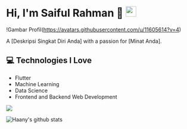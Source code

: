 # Hi, I'm Saiful Rahman 👋  <img src="https://media.giphy.com/media/hvRJCLFzcasrR4ia7z/giphy.gif" width="28px" height="28px">

!Gambar Profil(https://avatars.githubusercontent.com/u/11605614?v=4)

A [Deskripsi Singkat Diri Anda] with a passion for [Minat Anda].
<!--
**Contact:**
*   LinkedIn: [Tautan ke LinkedIn Anda
-->
## :computer: Technologies I Love
* Flutter
* Machine Learning
* Data Science
* Frontend and Backend Web Development

<img src = "https://github-readme-stats.vercel.app/api/top-langs/?username=bangil0&layout=compact">

![Haany's github stats](https://github-readme-stats.vercel.app/api?username=bangil0&show_icons=true&hide=[%22issues%22])  

<!--
**Projects:**

*   [Tautan ke Proyek 1]
*   [Tautan ke Proyek 2]

**Stats:**

*   Contributes to [Jumlah Kontribusi] projects
*   [Jumlah Bintang] stars on GitHub

**Skills:**

*   [Keterampilan 1]
*   [Keterampilan 2]
-->
